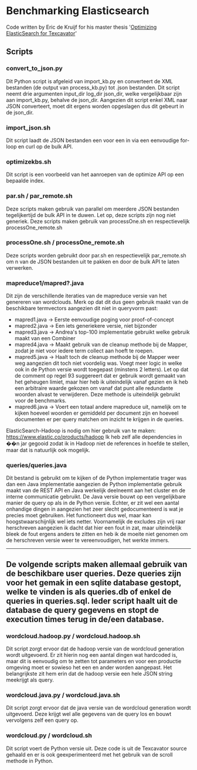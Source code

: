 # Benchmarking Elasticsearch

Code written by Eric de Kruijf for his master thesis '[Optimizing ElasticSearch
for Texcavator](https://github.com/NLeSC/benchmarking-elasticsearch/blob/master/doc/Master-Thesis_Optimizing-ElasticSearch-for_Texcavator_Eric-de-Kruijf.pdf)'

## Scripts

### convert_to_json.py

Dit Python script is afgeleid van import_kb.py en converteert de
XML bestanden (de output van process_kb.py) tot .json bestanden.
Dit script neemt drie argumenten input_dir log_dir json_dir,
welke vergelijkbaar zijn aan import_kb.py, behalve de json_dir.
Aangezien dit script enkel XML naar JSON converteert, moet dit
ergens worden opgeslagen dus dit gebeurt in de json_dir.

### import_json.sh

Dit script laadt de JSON bestanden een voor een in via een
eenvoudige for-loop en curl op de bulk API.

### optimizekbs.sh

Dit script is een voorbeeld van het aanroepen van de optimize
API op een bepaalde index.

### par.sh / par_remote.sh

Deze scripts maken gebruik van parallel om meerdere JSON bestanden
tegelijkertijd de bulk API in te duwen. Let op, deze scripts zijn
nog niet generiek. Deze scripts maken gebruik van processOne.sh en
respectievelijk processOne_remote.sh

### processOne.sh / processOne_remote.sh

Deze scripts worden gebruikt door par.sh en respectievelijk
par_remote.sh om n van de JSON bestanden uit te pakken en door
de bulk API te laten verwerken.

### mapreduce1/mapred?.java

Dit zijn de verschillende iteraties van de mapreduce versie van
het genereren van wordclouds. Merk op dat dit dus geen gebruik maakt
van de beschikbare termvectors aangezien dit niet in queryvorm past:

* mapred1.java -> Eerste eenvoudige poging voor proof-of-concept
* mapred2.java -> Een iets generiekere versie, niet bijzonder
* mapred3.java -> Andrea's top-100 implementatie gebruikt welke
		                gebruik maakt van een Combiner
* mapred4.java -> Maakt gebruik van de cleanup methode bij de
		                Mapper, zodat je niet voor iedere term
					collect aan hoeft te roepen.
* mapred5.java -> Haalt toch de cleanup methode bij de Mapper
						weer weg aangezien dit toch niet voordelig was.
						Voegt meer logic in welke ook in de Python
						versie wordt toegepast (minstens 2 letters).
						Let op dat de comment op regel 93 suggereert
						dat er gebruik wordt gemaakt van het geheugen
						limiet, maar hier heb ik uiteindelijk vanaf
						gezien en ik heb een arbitraire waarde
						gekozen om vanaf dat punt alle redundante
						woorden alvast te verwijderen. Deze methode is
						uiteindelijk gebruikt voor de benchmarks.
* mapred6.java -> Voert een totaal andere mapreduce uit, namelijk
						om te kijken hoeveel woorden er gemiddeld per
						document zijn en hoeveel documenten er per query
						matchen om inzicht te krijgen in de queries.

ElasticSearch-Hadoop is nodig om hier gebruik van te maken:
https://www.elastic.co/products/hadoop
Ik heb zelf alle dependencies in ��n jar gegooid zodat ik in Hadoop
niet de references in hoefde te stellen, maar dat is natuurlijk ook
mogelijk.

### queries/queries.java

Dit bestand is gebruikt om te kijken of de Python implementatie
trager was dan een Java implementatie aangezien de Python implementatie
gebruik maakt van de REST API en Java werkelijk deelneemt aan het
cluster en de interne communicatie gebruikt. De Java versie bouwt op
een vergelijkbare manier de query op als in de Python versie. Echter,
er zit wel een aantal onhandige dingen in aangezien het zeer slecht
gedocumenteerd is wat je precies moet gebruiken. Het functioneert dus
wel, maar kan hoogstwaarschijnlijk wel iets netter. Voornamelijk de
excludes zijn vrij raar herschreven aangezien ik dacht dat hier een
fout in zat, maar uiteindelijk bleek de fout ergens anders te zitten en
heb ik de moeite niet genomen om de herschreven versie weer te
vereenvoudigen, het werkte immers.

----
De volgende scripts maken allemaal gebruik van de beschikbare user queries.
Deze queries zijn voor het gemak in een sqlite database gestopt, welke
te vinden is als queries.db of enkel de queries in queries.sql. Ieder script
haalt uit de database de query gegevens en stopt de execution times terug
in de/een database.
----

### wordcloud.hadoop.py / wordcloud.hadoop.sh

Dit script zorgt ervoor dat de hadoop versie van de wordcloud generation
wordt uitgevoerd. Er zit hierin nog een aantal dingen wat hardcoded is,
maar dit is eenvoudig om te zetten tot parameters en voor een productie
omgeving moet er sowieso het een en ander worden aangepast. Het
belangrijkste zit hem erin dat de hadoop versie een hele JSON string
meekrijgt als query.

### wordcloud.java.py / wordcloud.java.sh

Dit script zorgt ervoor dat de java versie van de wordcloud generation
wordt uitgevoerd. Deze krijgt wel alle gegevens van de query los en
bouwt vervolgens zelf een query op.

### wordcloud.py / wordcloud.sh

Dit script voert de Python versie uit. Deze code is uit de Texcavator
source gehaald en er is ook geexperimenteerd met het gebruik van de
scroll methode in Python.
